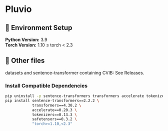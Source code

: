 # Pluvio


## 🧩 Environment Setup

**Python Version:** 3.9  
**Torch Version:** 1.10 ≤ torch < 2.3


## 🧩 Other files
datasets and sentence-transformer containing CVIB: See Releases.


### Install Compatible Dependencies

```bash
pip uninstall -y sentence-transformers transformers accelerate tokenizers safetensors
pip install sentence-transformers==2.2.2 \
            transformers==4.30.2 \
            accelerate==0.20.3 \
            tokenizers==0.13.3 \
            safetensors==0.3.2 \
            "torch>=1.10,<2.3" 



